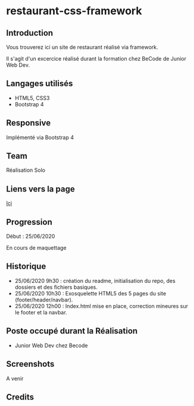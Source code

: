 # restaurant-css-framework

## Introduction

Vous trouverez ici un site de restaurant réalisé via framework.  

Il s'agit d'un excercice réalisé durant la formation chez BeCode de Junior Web Dev.  

## Langages utilisés

+ HTML5, CSS3  
+ Bootstrap 4

## Responsive

Implémenté via Bootstrap 4  

## Team

Réalisation Solo  

## Liens vers la page  

[Içi](https://meuniers.github.io/restaurant-css-framework/)  

## Progression

Début : 25/06/2020

En cours de maquettage  

## Historique

+ 25/06/2020 9h30 : création du readme, initialisation du repo, des dossiers et des fichiers basiques.
+ 25/06/2020 10h30 : Exosquelette HTML5 des 5 pages du site (footer/header/navbar).  
+ 25/06/2020 12h00 : Index.html mise en place, correction mineures sur le footer et la navbar.

## Poste occupé durant la Réalisation

+ Junior Web Dev chez Becode

## Screenshots

A venir

## Credits

